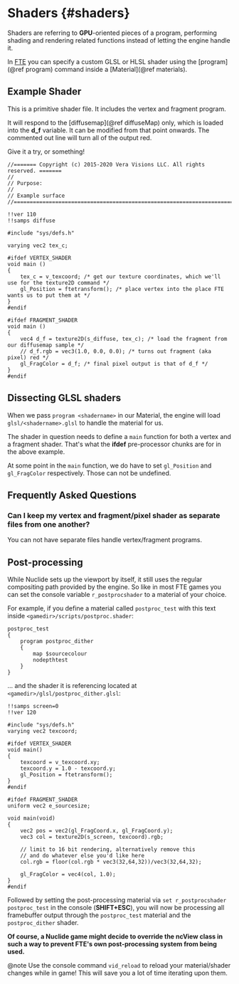 # Shaders {#shaders}

Shaders are referring to **GPU**-oriented pieces of a program, performing shading and rendering related functions instead of letting the engine handle it. 

In [FTE](https://www.fteqw.org/) you can specify a custom GLSL or HLSL shader using the [program](@ref program) command inside a [Material](@ref materials).

## Example Shader

This is a primitive shader file. It includes the vertex and fragment program.

It will respond to the [diffusemap](@ref diffuseMap) only, which is loaded
into the **d_f** variable. It can be modified from that point onwards.
The commented out line will turn all of the output red.

Give it a try, or something!

```
//======= Copyright (c) 2015-2020 Vera Visions LLC. All rights reserved. =======
//
// Purpose: 
//
// Example surface
//==============================================================================

!!ver 110
!!samps diffuse

#include "sys/defs.h"

varying vec2 tex_c;

#ifdef VERTEX_SHADER
void main ()
{
	tex_c = v_texcoord; /* get our texture coordinates, which we'll use for the texture2D command */
	gl_Position = ftetransform(); /* place vertex into the place FTE wants us to put them at */
}
#endif

#ifdef FRAGMENT_SHADER
void main ()
{
	vec4 d_f = texture2D(s_diffuse, tex_c); /* load the fragment from our diffusemap sample */
	// d_f.rgb = vec3(1.0, 0.0, 0.0); /* turns out fragment (aka pixel) red */
	gl_FragColor = d_f; /* final pixel output is that of d_f */
}
#endif
```

## Dissecting GLSL shaders

When we pass `program <shadername>` in our Material, the engine will load `glsl/<shadername>.glsl` to handle the material for us.

The shader in question needs to define a `main` function for both a vertex and a fragment shader. That's what the **ifdef** pre-processor chunks are for in the above example.

At some point in the `main` function, we do have to set `gl_Position` and `gl_FragColor` respectively. Those can not be undefined.

## Frequently Asked Questions

### Can I keep my vertex and fragment/pixel shader as separate files from one another?

You can not have separate files handle vertex/fragment programs.

## Post-processing

While Nuclide sets up the viewport by itself, it still uses the regular compositing path provided by the engine. So like in most FTE games you can set the console variable `r_postprocshader` to a material of your choice.

For example, if you define a material called `postproc_test` with this text inside `<gamedir>/scripts/postproc.shader`:

```
postproc_test
{
	program postproc_dither
	{
		map $sourcecolour
		nodepthtest
	}
}
```

... and the shader it is referencing located at `<gamedir>/glsl/postproc_dither.glsl`:

```
!!samps screen=0
!!ver 120

#include "sys/defs.h"
varying vec2 texcoord;

#ifdef VERTEX_SHADER
void main()
{
	texcoord = v_texcoord.xy;
	texcoord.y = 1.0 - texcoord.y;
	gl_Position = ftetransform();
}
#endif

#ifdef FRAGMENT_SHADER
uniform vec2 e_sourcesize;

void main(void)
{
	vec2 pos = vec2(gl_FragCoord.x, gl_FragCoord.y);
	vec3 col = texture2D(s_screen, texcoord).rgb;

	// limit to 16 bit rendering, alternatively remove this
	// and do whatever else you'd like here
	col.rgb = floor(col.rgb * vec3(32,64,32))/vec3(32,64,32);

	gl_FragColor = vec4(col, 1.0);
}
#endif
```

Followed by setting the post-processing material via `set r_postprocshader postproc_test` in the console (**SHIFT+ESC**), you will now be processing all framebuffer output through the `postproc_test` material and the `postproc_dither` shader.

**Of course, a Nuclide game might decide to override the ncView class in such a way to prevent FTE's own post-processing system from being used.**

@note Use the console command `vid_reload` to reload your material/shader changes while in game! This will save you a lot of time iterating upon them.